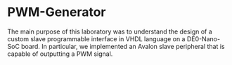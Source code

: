 # PWM-Generator
The main purpose of this laboratory was to understand the design of a custom slave programmable interface in VHDL language on a DE0-Nano-SoC board. In particular, we implemented an Avalon slave peripheral that is capable of outputting a PWM signal.
